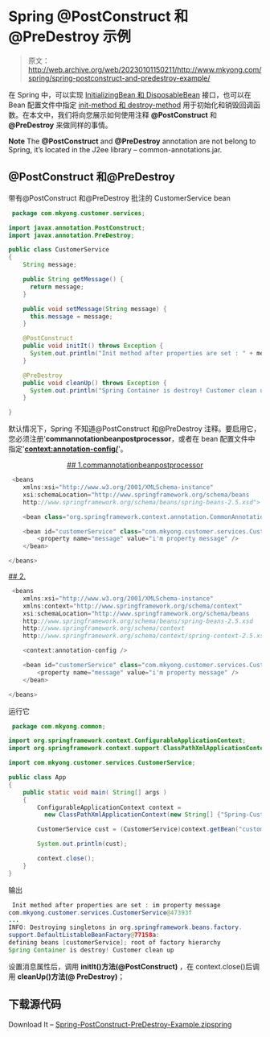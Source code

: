 # Spring @PostConstruct 和@PreDestroy 示例

> 原文：<http://web.archive.org/web/20230101150211/http://www.mkyong.com/spring/spring-postconstruct-and-predestroy-example/>

在 Spring 中，可以实现 [InitializingBean 和 DisposableBean](http://web.archive.org/web/20190309050208/http://www.mkyong.com/spring/spring-initializingbean-and-disposablebean-example/) 接口，也可以在 Bean 配置文件中指定 [init-method 和 destroy-method](http://web.archive.org/web/20190309050208/http://www.mkyong.com/spring/spring-init-method-and-destroy-method-example/) 用于初始化和销毁回调函数。在本文中，我们将向您展示如何使用注释 **@PostConstruct** 和 **@PreDestroy** 来做同样的事情。

**Note**
The **@PostConstruct** and **@PreDestroy** annotation are not belong to Spring, it’s located in the J2ee library – common-annotations.jar.

## @PostConstruct 和@PreDestroy

带有@PostConstruct 和@PreDestroy 批注的 CustomerService bean

```java
 package com.mkyong.customer.services;

import javax.annotation.PostConstruct;
import javax.annotation.PreDestroy;

public class CustomerService
{
	String message;

	public String getMessage() {
	  return message;
	}

	public void setMessage(String message) {
	  this.message = message;
	}

	@PostConstruct
	public void initIt() throws Exception {
	  System.out.println("Init method after properties are set : " + message);
	}

	@PreDestroy
	public void cleanUp() throws Exception {
	  System.out.println("Spring Container is destroy! Customer clean up");
	}

} 
```

默认情况下，Spring 不知道@PostConstruct 和@PreDestroy 注释。要启用它，您必须注册'**commannotationbeanpostprocessor**，或者在 bean 配置文件中指定'**<context:annotation-config/>**'。

 <ins class="adsbygoogle" style="display:block; text-align:center;" data-ad-format="fluid" data-ad-layout="in-article" data-ad-client="ca-pub-2836379775501347" data-ad-slot="6894224149">## 1.commannotationbeanpostprocessor

```java
 <beans 
	xmlns:xsi="http://www.w3.org/2001/XMLSchema-instance"
	xsi:schemaLocation="http://www.springframework.org/schema/beans
	http://www.springframework.org/schema/beans/spring-beans-2.5.xsd">

	<bean class="org.springframework.context.annotation.CommonAnnotationBeanPostProcessor" />

	<bean id="customerService" class="com.mkyong.customer.services.CustomerService">
		<property name="message" value="i'm property message" />
	</bean>

</beans> 
```

 <ins class="adsbygoogle" style="display:block" data-ad-client="ca-pub-2836379775501347" data-ad-slot="8821506761" data-ad-format="auto" data-ad-region="mkyongregion">## 2.

```java
 <beans 
	xmlns:xsi="http://www.w3.org/2001/XMLSchema-instance"
	xmlns:context="http://www.springframework.org/schema/context"
	xsi:schemaLocation="http://www.springframework.org/schema/beans
	http://www.springframework.org/schema/beans/spring-beans-2.5.xsd
	http://www.springframework.org/schema/context
	http://www.springframework.org/schema/context/spring-context-2.5.xsd">

	<context:annotation-config />

	<bean id="customerService" class="com.mkyong.customer.services.CustomerService">
		<property name="message" value="i'm property message" />
	</bean>

</beans> 
```

运行它

```java
 package com.mkyong.common;

import org.springframework.context.ConfigurableApplicationContext;
import org.springframework.context.support.ClassPathXmlApplicationContext;

import com.mkyong.customer.services.CustomerService;

public class App 
{
    public static void main( String[] args )
    {
    	ConfigurableApplicationContext context = 
    	  new ClassPathXmlApplicationContext(new String[] {"Spring-Customer.xml"});

    	CustomerService cust = (CustomerService)context.getBean("customerService");

    	System.out.println(cust);

    	context.close();
    }
} 
```

输出

```java
 Init method after properties are set : im property message
com.mkyong.customer.services.CustomerService@47393f
...
INFO: Destroying singletons in org.springframework.beans.factory.
support.DefaultListableBeanFactory@77158a: 
defining beans [customerService]; root of factory hierarchy
Spring Container is destroy! Customer clean up 
```

设置消息属性后，调用 **initIt()方法(@PostConstruct)** ，在 context.close()后调用 **cleanUp()方法(@ PreDestroy)**；

## 下载源代码

Download It – [Spring-PostConstruct-PreDestroy-Example.zip](http://web.archive.org/web/20190309050208/http://www.mkyong.com/wp-content/uploads/2010/03/Spring-PostConstruct-PreDestroy-Example.zip)[spring](http://web.archive.org/web/20190309050208/http://www.mkyong.com/tag/spring/)







